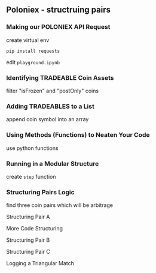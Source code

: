 ## Poloniex - structruing pairs

### Making our POLONIEX API Request

create virtual env

```shell
pip install requests
```

edit `playground.ipynb`

### Identifying TRADEABLE Coin Assets

filter "isFrozen" and "postOnly" coins

### Adding TRADEABLES to a List

append coin symbol into an array

### Using Methods (Functions) to Neaten Your Code

use python functions

### Running in a Modular Structure

create `step` function

### Structuring Pairs Logic

find three coin pairs which will be arbitrage

Structuring Pair A

More Code Structuring

Structuring Pair B

Structuring Pair C

Logging a Triangular Match
